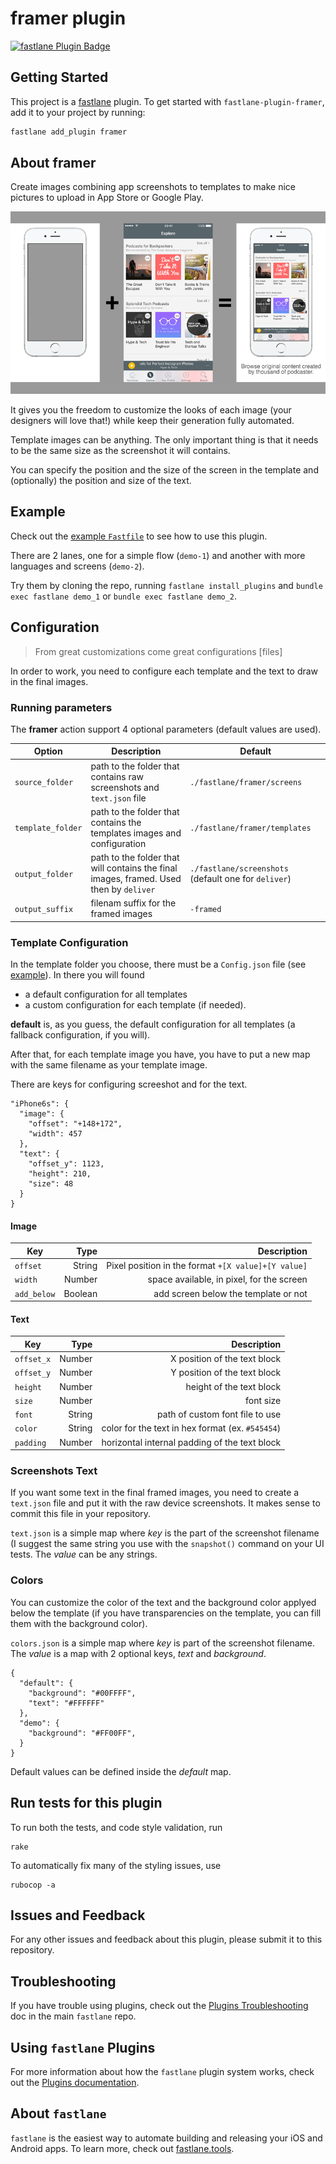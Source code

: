 # framer plugin

[![fastlane Plugin Badge](https://rawcdn.githack.com/fastlane/fastlane/master/fastlane/assets/plugin-badge.svg)](https://rubygems.org/gems/fastlane-plugin-framer)

## Getting Started

This project is a [fastlane](https://github.com/fastlane/fastlane) plugin. To get started with `fastlane-plugin-framer`, add it to your project by running:

```bash
fastlane add_plugin framer
```

## About framer

Create images combining app screenshots to templates to make nice pictures to upload in App Store or Google Play.

![Flow](assets/example-flow.png)

It gives you the freedom to customize the looks of each image (your designers will love that!) while keep their generation fully automated.

Template images can be anything. The only important thing is that it needs to be the same size as the screenshot it will contains.

You can specify the position and the size of the screen in the template and (optionally) the position and size of the text.

## Example

Check out the [example `Fastfile`](fastlane/Fastfile) to see how to use this plugin.

There are 2 lanes, one for a simple flow (`demo-1`) and another with more languages and screens (`demo-2`).

Try them by cloning the repo, running `fastlane install_plugins` and `bundle exec fastlane demo_1` or `bundle exec fastlane demo_2`.

## Configuration

> From great customizations come great configurations [files]

In order to work, you need to configure each template and the text to draw in the final images.

### Running parameters

The **framer** action support 4 optional parameters (default values are used).

| Option            | Description     | Default        |
| ----------------- | -------- | ------------ |
| `source_folder`   | path to the folder that contains raw screenshots and `text.json` file | `./fastlane/framer/screens` |
| `template_folder` | path to the folder that contains the templates images and configuration | `./fastlane/framer/templates` |
| `output_folder`   | path to the folder that will contains the final images, framed. Used then by `deliver` | `./fastlane/screenshots` (default one for `deliver`) |
| `output_suffix`   | filenam suffix for the framed images | `-framed` |

### Template Configuration

In the template folder you choose, there must be a `Config.json` file (see [example](fastlane/demo-1/templates/Config.json)). In there you will found

- a default configuration for all templates
- a custom configuration for each template (if needed).

**default** is, as you guess, the default configuration for all templates (a fallback configuration, if you will).

After that, for each template image you have, you have to put a new map with the same filename as your template image.

There are keys for configuring screeshot and for the text.

```
"iPhone6s": {
  "image": {
    "offset": "+148+172",
    "width": 457
  },
  "text": {
    "offset_y": 1123,
    "height": 210,
    "size": 48
  }
}
```

#### Image

| Key            | Type     | Description        |
| -------------- | --------:| ------------:|
| `offset`       | String   | Pixel position in the format `+[X value]+[Y value]` |
| `width`        | Number   | space available, in pixel, for the screen |
| `add_below`    | Boolean  | add screen below the template or not |

#### Text

| Key            | Type     | Description        |
| -------------- | --------:| ------------:|
| `offset_x`     | Number   | X position of the text block |
| `offset_y`     | Number   | Y position of the text block|
| `height`       | Number   | height of the text block |
| `size`         | Number   | font size |
| `font`         | String   | path of custom font file to use |
| `color`        | String   | color for the text in hex format (ex. `#545454`) |
| `padding`      | Number   | horizontal internal padding of the text block |

### Screenshots Text

If you want some text in the final framed images, you need to create a `text.json` file and put it with the raw device screenshots. It makes sense to commit this file in your repository.

`text.json` is a simple map where *key* is the part of the screenshot filename (I suggest the same string you use with the `snapshot()` command on your UI tests.
The *value* can be any strings.

### Colors

You can customize the color of the text and the background color applyed below the template (if you have transparencies on the template, you can fill them with the background color).

`colors.json` is a simple map where *key* is part of the screenshot filename. The *value* is a map with 2 optional keys, *text* and *background*.

```
{
  "default": {
    "background": "#00FFFF",
    "text": "#FFFFFF"
  },
  "demo": {
    "background": "#FF00FF",
  }
}
```

Default values can be defined inside the *default* map.

## Run tests for this plugin

To run both the tests, and code style validation, run
```
rake
```

To automatically fix many of the styling issues, use
```
rubocop -a
```

## Issues and Feedback

For any other issues and feedback about this plugin, please submit it to this repository.

## Troubleshooting

If you have trouble using plugins, check out the [Plugins Troubleshooting](https://github.com/fastlane/fastlane/blob/master/fastlane/docs/PluginsTroubleshooting.md) doc in the main `fastlane` repo.

## Using `fastlane` Plugins

For more information about how the `fastlane` plugin system works, check out the [Plugins documentation](https://github.com/fastlane/fastlane/blob/master/fastlane/docs/Plugins.md).

## About `fastlane`

`fastlane` is the easiest way to automate building and releasing your iOS and Android apps. To learn more, check out [fastlane.tools](https://fastlane.tools).
